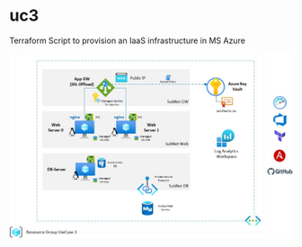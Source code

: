 # uc3
 Terraform Script to provision an IaaS infrastructure in MS Azure

 ![Archhitecture Overview](images/UC3-Architecture.jpg?raw=true "Architecture Overview")
